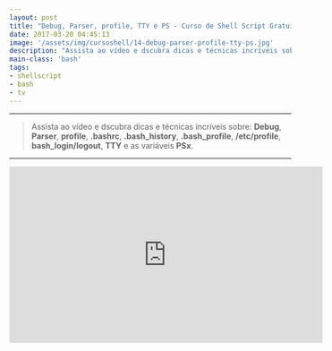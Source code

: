 ```yaml
---
layout: post
title: "Debug, Parser, profile, TTY e PS - Curso de Shell Script Gratuito do Iniciante ao Avançado"
date: 2017-03-20 04:45:13
image: '/assets/img/cursoshell/14-debug-parser-profile-tty-ps.jpg'
description: "Assista ao vídeo e dscubra dicas e técnicas incríveis sobre esses assuntos."
main-class: 'bash'
tags:
- shellscript
- bash
- tv
---
```


***

> Assista ao vídeo e dscubra dicas e técnicas incríveis sobre: __Debug__, __Parser__, __profile__, __.bashrc__, __.bash_history__, __.bash_profile__, __/etc/profile__, __bash_login/logout__, __TTY__ e as variáveis __PSx__.

***

<iframe width="560" height="315" src="https://www.youtube.com/embed/h9OSwaIyxBw" frameborder="0" allowfullscreen></iframe>
